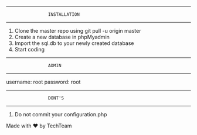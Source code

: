 -------------------------------------------------------------------------
					INSTALLATION
-------------------------------------------------------------------------
1. Clone the master repo using git pull -u origin master
2. Create a new database in phpMyadmin
3. Import the sql.db to your newly created database
4. Start coding

-------------------------------------------------------------------------
					ADMIN
-------------------------------------------------------------------------
username: root
password: root

-------------------------------------------------------------------------
					DONT'S
-------------------------------------------------------------------------

1. Do not commit your configuration.php


Made with :heart: by TechTeam
